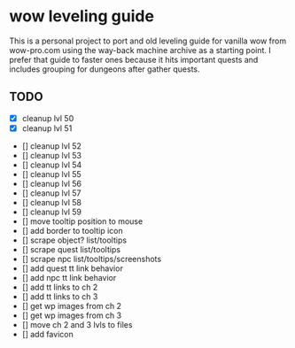 # wow leveling guide

This is a personal project to port and old
leveling guide for vanilla wow from wow-pro.com
using the way-back machine archive as a 
starting point.  I prefer that guide to faster 
ones because it hits important quests and includes
grouping for dungeons after gather quests.

## TODO
- [x] cleanup lvl 50
- [x] cleanup lvl 51
- [] cleanup lvl 52
- [] cleanup lvl 53
- [] cleanup lvl 54
- [] cleanup lvl 55
- [] cleanup lvl 56
- [] cleanup lvl 57
- [] cleanup lvl 58
- [] cleanup lvl 59
- [] move tooltip position to mouse
- [] add border to tooltip icon
- [] scrape object? list/tooltips
- [] scrape quest list/tooltips
- [] scrape npc list/tooltips/screenshots
- [] add quest tt link behavior
- [] add npc tt link behavior
- [] add tt links to ch 2
- [] add tt links to ch 3
- [] get wp images from ch 2
- [] get wp images from ch 3
- [] move ch 2 and 3 lvls to files
- [] add favicon